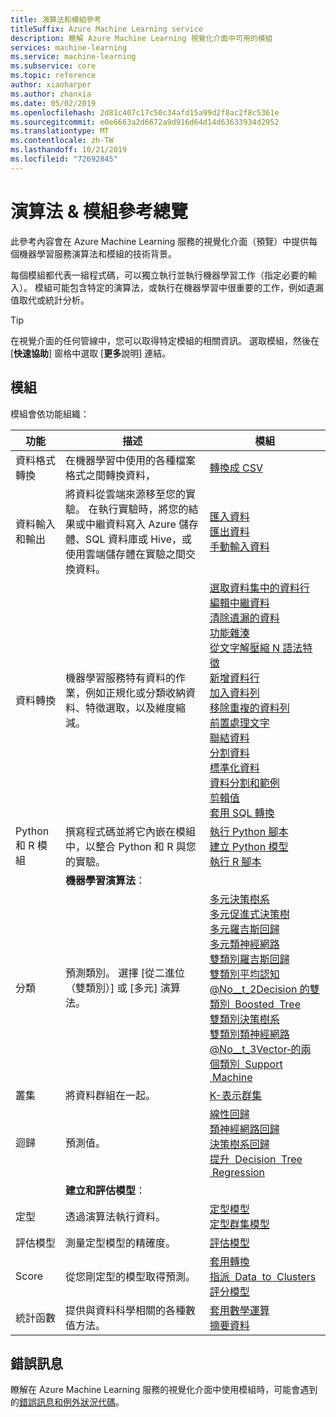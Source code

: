 ```yaml
---
title: 演算法和模組參考
titleSuffix: Azure Machine Learning service
description: 瞭解 Azure Machine Learning 視覺化介面中可用的模組
services: machine-learning
ms.service: machine-learning
ms.subservice: core
ms.topic: reference
author: xiaoharper
ms.author: zhanxia
ms.date: 05/02/2019
ms.openlocfilehash: 2d81c407c17c50c34afd15a99d2f8ac2f8c5361e
ms.sourcegitcommit: e0e6663a2d6672a9d916d64d14d63633934d2952
ms.translationtype: MT
ms.contentlocale: zh-TW
ms.lasthandoff: 10/21/2019
ms.locfileid: "72692845"
---
```

# <a name="algorithm--module-reference-overview"></a>演算法 & 模組參考總覽

此參考內容會在 Azure Machine Learning 服務的視覺化介面（預覽）中提供每個機器學習服務演算法和模組的技術背景。

每個模組都代表一組程式碼，可以獨立執行並執行機器學習工作（指定必要的輸入）。 模組可能包含特定的演算法，或執行在機器學習中很重要的工作，例如遺漏值取代或統計分析。

> [!TIP]
> 在視覺介面的任何管線中，您可以取得特定模組的相關資訊。 選取模組，然後在 [**快速協助**] 窗格中選取 [**更多**說明] 連結。

## <a name="modules"></a>模組

模組會依功能組織：

| 功能 | 描述 | 模組 |
| --- |--- | ---- |
| 資料格式轉換 | 在機器學習中使用的各種檔案格式之間轉換資料， | [轉換成 CSV](convert-to-csv.md) |
| 資料輸入和輸出 | 將資料從雲端來源移至您的實驗。 在執行實驗時，將您的結果或中繼資料寫入 Azure 儲存體、SQL 資料庫或 Hive，或使用雲端儲存體在實驗之間交換資料。  | [匯入資料](import-data.md)<br/>[匯出資料](export-data.md)<br/>[手動輸入資料](enter-data-manually.md) |
| 資料轉換 | 機器學習服務特有資料的作業，例如正規化或分類收納資料、特徵選取，以及維度縮減。| [選取資料集中的資料行](select-columns-in-dataset.md) <br/> [編輯中繼資料](edit-metadata.md) <br/> [清除遺漏的資料](clean-missing-data.md) <br/>  [功能雜湊](feature-hashing.md) <br/>  [從文字解壓縮 N 語法特徵](extract-n-gram-features-from-text.md) <br/> [新增資料行](add-columns.md) <br/> [加入資料列](add-rows.md) <br/> [移除重複的資料列](remove-duplicate-rows.md) <br/> [前置處理文字](preprocess-text.md) <br/> [聯結資料](join-data.md) <br/> [分割資料](split-data.md) <br/> [標準化資料](normalize-data.md) <br/> [資料分割和範例](partition-and-sample.md) <br/> [剪輯值](clip-values.md) <br/> [套用 SQL 轉換](apply-sql-transformation.md)|
| Python 和 R 模組 | 撰寫程式碼並將它內嵌在模組中，以整合 Python 和 R 與您的實驗。 | [執行 Python 腳本](execute-python-script.md)   <br/> [建立 Python 模型](create-python-model.md) <br/> [執行 R 腳本](execute-r-script.md)
|  | **機器學習演算法**： | |
| 分類 | 預測類別。  選擇 [從二進位（雙類別）] 或 [多元] 演算法。| [多元決策樹系](multiclass-decision-forest.md) <br/> [多元促進式決策樹](multiclass-boosted-decision-tree.md) <br/> [多元羅吉斯回歸](multiclass-logistic-regression.md)  <br/> [多元類神經網路](multiclass-neural-network.md)  <br/>  [雙類別羅吉斯回歸](two-class-logistic-regression.md)  <br/>[雙類別平均認知](two-class-averaged-perceptron.md) <br/> [@No__t_2Decision 的雙類別 &nbsp;Boosted &nbsp;Tree](two-class-boosted-decision-tree.md)  <br/> [雙類別決策樹系](two-class-decision-forest.md)  <br/> [雙類別類神經網路](two-class-neural-network.md)  <br/> [@No__t_3Vector&#8209;的兩個類別 &nbsp;Support &nbsp;Machine](two-class-support-vector-machine.md) 
| 叢集 | 將資料群組在一起。| [K-表示群集](k-means-clustering.md)
| 迴歸 | 預測值。 | [線性回歸](linear-regression.md)  <br/> [類神經網路回歸](neural-network-regression.md)  <br/> [決策樹系回歸](decision-forest-regression.md)  <br/> [提升 &nbsp;Decision &nbsp;Tree &nbsp;Regression](boosted-decision-tree-regression.md)
|  | **建立和評估模型**： | |
| 定型   | 透過演算法執行資料。 | [定型模型](train-model.md)  <br/> [定型群集模型](train-clustering-model.md)    |
| 評估模型 | 測量定型模型的精確度。 |  [評估模型](evaluate-model.md)
| Score | 從您剛定型的模型取得預測。 | [套用轉換](apply-transformation.md)<br/>[指派 &nbsp;Data &nbsp;to &nbsp;Clusters](assign-data-to-clusters.md) <br/>[評分模型](score-model.md)
| 統計函數 | 提供與資料科學相關的各種數值方法。 | [套用數學運算](apply-math-operation.md) <br/> [摘要資料](summarize-data.md)|

## <a name="error-messages"></a>錯誤訊息

瞭解在 Azure Machine Learning 服務的視覺化介面中使用模組時，可能會遇到的[錯誤訊息和例外狀況代碼](machine-learning-module-error-codes.md)。
